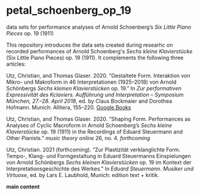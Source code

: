 # petal_schoenberg_op_19
data sets for performance analyses of Arnold Schoenberg’s *Six Little Piano Pieces* op. 19 (1911)

This repository introduces the data sets created during researhc on recorded performances of Arnold Schoenberg's *Sechs kleine Klavierstücke* (Six Little Piano Pieces) op. 19 (1911). It complements the following three articles:

Utz, Christian, and Thomas Glaser. 2020. “Gestaltete Form. Interaktion von Mikro- und Makroform in 46 Interpretationen (1925–2018) von Arnold Schönbergs *Sechs kleinen Klavierstücken* op. 19.” In *Zur performativen Expressivität des Kclaviers. Aufführung und Interpretation – Symposium München, 27.–28. April 2018*, ed. by Claus Bockmaier and Dorothea Hofmann. Munich: Allitera, 155–220. [Google Books](https://books.google.at/books?id=y2bdDwAAQBAJ&lpg=PP1&hl=de&pg=PP1#v=onepage&q&f=false)

Utz, Christian, and Thomas Glaser. 2020. “Shaping Form. Performances as Analyses of Cyclic Macroform in Arnold Schoenberg’s *Sechs kleine Klavierstücke* op. 19 (1911) in the Recordings of Eduard Steuermann and Other Pianists.” *music theory online* 26, no. 4. *forthcoming*

Utz, Christian. 2021 (forthcoming). “Zur Plastizität verklanglichte Form. Tempo-, Klang- und Formgestaltung in Eduard Steuermanns Einspielungen von Arnold Schönbergs *Sechs kleinen Klavierstücken* op. 19 im Kontext der Interpretationsgeschichte des Werkes.” In *Eduard Steuermann. Musiker und Virtuose*, ed. by Lars E. Laubhold, Munich: edition text + kritik.

**main content**
